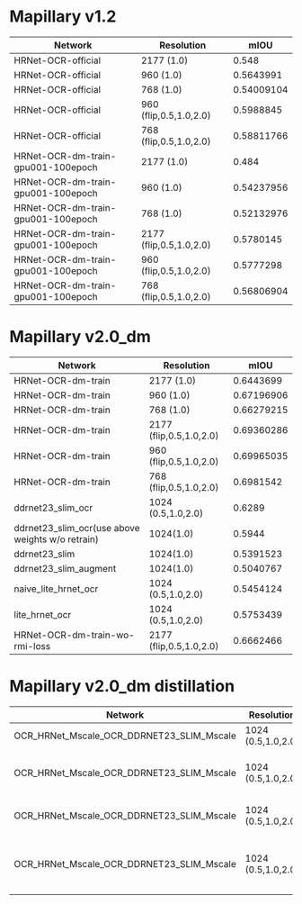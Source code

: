 # Mapillary v1.2

Network| Resolution  | mIOU
|----|----|----|
HRNet-OCR-official | 2177 (1.0) | 0.548
HRNet-OCR-official | 960 (1.0) | 0.5643991
HRNet-OCR-official | 768 (1.0) | 0.54009104
HRNet-OCR-official | 960 (flip,0.5,1.0,2.0) | 0.5988845
HRNet-OCR-official | 768 (flip,0.5,1.0,2.0) | 0.58811766
HRNet-OCR-dm-train-gpu001-100epoch  | 2177 (1.0) | 0.484
HRNet-OCR-dm-train-gpu001-100epoch  | 960 (1.0) | 0.54237956
HRNet-OCR-dm-train-gpu001-100epoch  | 768 (1.0) | 0.52132976
HRNet-OCR-dm-train-gpu001-100epoch  | 2177 (flip,0.5,1.0,2.0) | 0.5780145
HRNet-OCR-dm-train-gpu001-100epoch  | 960 (flip,0.5,1.0,2.0) | 0.5777298
HRNet-OCR-dm-train-gpu001-100epoch  | 768 (flip,0.5,1.0,2.0) | 0.56806904


# Mapillary v2.0_dm
Network| Resolution  | mIOU
|----|----|----|
HRNet-OCR-dm-train | 2177 (1.0) | 0.6443699
HRNet-OCR-dm-train  | 960 (1.0) | 0.67196906
HRNet-OCR-dm-train  | 768 (1.0) | 0.66279215
HRNet-OCR-dm-train | 2177 (flip,0.5,1.0,2.0) |0.69360286
HRNet-OCR-dm-train  | 960 (flip,0.5,1.0,2.0) | 0.69965035
HRNet-OCR-dm-train  | 768 (flip,0.5,1.0,2.0) | 0.6981542
ddrnet23_slim_ocr                    | 1024 (0.5,1.0,2.0) | 0.6289
ddrnet23_slim_ocr(use above weights w/o retrain) | 1024(1.0) | 0.5944
ddrnet23_slim | 1024(1.0) | 0.5391523
ddrnet23_slim_augment |  1024(1.0) | 0.5040767
naive_lite_hrnet_ocr               | 1024 (0.5,1.0,2.0) | 0.5454124
lite_hrnet_ocr               | 1024 (0.5,1.0,2.0) | 0.5753439
HRNet-OCR-dm-train-wo-rmi-loss | 2177 (flip,0.5,1.0,2.0) |0.6662466

# Mapillary v2.0_dm distillation
Network| Resolution  | mIOU | Remark
|----|----|----|----|
OCR_HRNet_Mscale_OCR_DDRNET23_SLIM_Mscale | 1024 (0.5,1.0,2.0) | 0.5571049 | Full , BN not fixed
OCR_HRNet_Mscale_OCR_DDRNET23_SLIM_Mscale | 1024 (0.5,1.0,2.0) | 0.4273543 | 0.1 miniset, BN not fixed
OCR_HRNet_Mscale_OCR_DDRNET23_SLIM_Mscale | 1024 (0.5,1.0,2.0) | 0.46392435 | 0.1 miniset, BN fixed
OCR_HRNet_Mscale_OCR_DDRNET23_SLIM_Mscale | 1024 (0.5,1.0,2.0) | 0.4978166 | 0.1 miniset, BN fixed,MC Dropout

